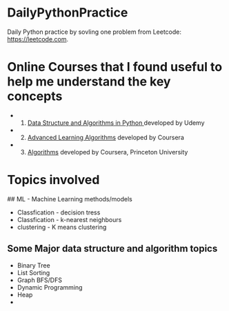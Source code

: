 # DailyPythonPractice
Daily Python practice by sovling one problem from Leetcode: https://leetcode.com.

# Online Courses that I found useful to help me understand the key concepts

* 1. [Data Structure and Algorithms in Python ](https://www.udemy.com/course/data-structures-and-algorithms-in-python-gb/?couponCode=SKILLS4SALEB) developed by Udemy
* 2. [Advanced Learning Algorithms](https://www.coursera.org/learn/advanced-learning-algorithms/home/welcome) developed by Coursera
* 3. [Algorithms](https://www.coursera.org/learn/algorithms-part1/) developed by Coursera, Princeton University  
 

# Topics involved

## ML - Machine Learning methods/models 
- Classfication - decision tress
- Classfication - k-nearest neighbours
- clustering - K means clustering

## Some Major data structure and algorithm topics
- Binary Tree
- List Sorting
- Graph BFS/DFS 
- Dynamic Programming
- Heap
- 
